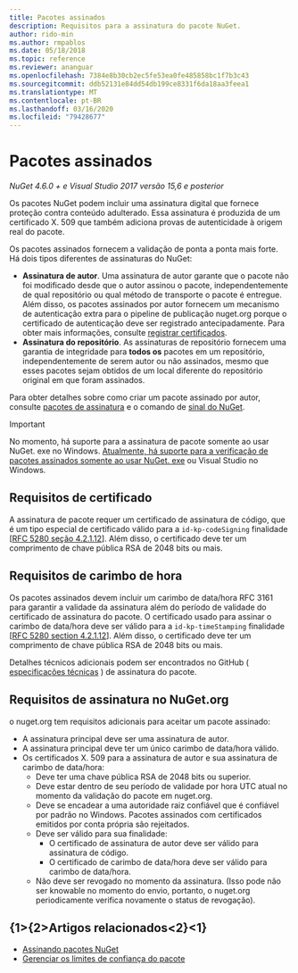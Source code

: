 ```yaml
---
title: Pacotes assinados
description: Requisitos para a assinatura do pacote NuGet.
author: rido-min
ms.author: rmpablos
ms.date: 05/18/2018
ms.topic: reference
ms.reviewer: ananguar
ms.openlocfilehash: 7384e8b30cb2ec5fe53ea0fe485858bc1f7b3c43
ms.sourcegitcommit: ddb52131e84dd54db199ce8331f6da18aa3feea1
ms.translationtype: MT
ms.contentlocale: pt-BR
ms.lasthandoff: 03/16/2020
ms.locfileid: "79428677"
---
```

# <a name="signed-packages"></a>Pacotes assinados

*NuGet 4.6.0 + e Visual Studio 2017 versão 15,6 e posterior*

Os pacotes NuGet podem incluir uma assinatura digital que fornece proteção contra conteúdo adulterado. Essa assinatura é produzida de um certificado X. 509 que também adiciona provas de autenticidade à origem real do pacote.

Os pacotes assinados fornecem a validação de ponta a ponta mais forte. Há dois tipos diferentes de assinaturas do NuGet:
- **Assinatura de autor**. Uma assinatura de autor garante que o pacote não foi modificado desde que o autor assinou o pacote, independentemente de qual repositório ou qual método de transporte o pacote é entregue. Além disso, os pacotes assinados por autor fornecem um mecanismo de autenticação extra para o pipeline de publicação nuget.org porque o certificado de autenticação deve ser registrado antecipadamente. Para obter mais informações, consulte [registrar certificados](#signature-requirements-on-nugetorg).
- **Assinatura do repositório**. As assinaturas de repositório fornecem uma garantia de integridade para **todos os** pacotes em um repositório, independentemente de serem autor ou não assinados, mesmo que esses pacotes sejam obtidos de um local diferente do repositório original em que foram assinados.   

Para obter detalhes sobre como criar um pacote assinado por autor, consulte [pacotes de assinatura](../create-packages/Sign-a-package.md) e o comando de [sinal do NuGet](../reference/cli-reference/cli-ref-sign.md).

> [!Important]
> No momento, há suporte para a assinatura de pacote somente ao usar NuGet. exe no Windows. [Atualmente, há suporte para a verificação de pacotes assinados somente ao usar NuGet. exe](../reference/cli-reference/cli-ref-verify.md) ou Visual Studio no Windows.

## <a name="certificate-requirements"></a>Requisitos de certificado

A assinatura de pacote requer um certificado de assinatura de código, que é um tipo especial de certificado válido para a `id-kp-codeSigning` finalidade [[RFC 5280 seção 4.2.1.12](https://tools.ietf.org/html/rfc5280#section-4.2.1.12)]. Além disso, o certificado deve ter um comprimento de chave pública RSA de 2048 bits ou mais.

## <a name="timestamp-requirements"></a>Requisitos de carimbo de hora

Os pacotes assinados devem incluir um carimbo de data/hora RFC 3161 para garantir a validade da assinatura além do período de validade do certificado de assinatura do pacote. O certificado usado para assinar o carimbo de data/hora deve ser válido para a `id-kp-timeStamping` finalidade [[RFC 5280 section 4.2.1.12](https://tools.ietf.org/html/rfc5280#section-4.2.1.12)]. Além disso, o certificado deve ter um comprimento de chave pública RSA de 2048 bits ou mais.

Detalhes técnicos adicionais podem ser encontrados no GitHub ( [especificações técnicas](https://github.com/NuGet/Home/wiki/Package-Signatures-Technical-Details) ) de assinatura do pacote.

## <a name="signature-requirements-on-nugetorg"></a>Requisitos de assinatura no NuGet.org

o nuget.org tem requisitos adicionais para aceitar um pacote assinado:

- A assinatura principal deve ser uma assinatura de autor.
- A assinatura principal deve ter um único carimbo de data/hora válido.
- Os certificados X. 509 para a assinatura de autor e sua assinatura de carimbo de data/hora:
  - Deve ter uma chave pública RSA de 2048 bits ou superior.
  - Deve estar dentro de seu período de validade por hora UTC atual no momento da validação do pacote em nuget.org.
  - Deve se encadear a uma autoridade raiz confiável que é confiável por padrão no Windows. Pacotes assinados com certificados emitidos por conta própria são rejeitados.
  - Deve ser válido para sua finalidade: 
    - O certificado de assinatura de autor deve ser válido para assinatura de código.
    - O certificado de carimbo de data/hora deve ser válido para carimbo de data/hora.
  - Não deve ser revogado no momento da assinatura. (Isso pode não ser knowable no momento do envio, portanto, o nuget.org periodicamente verifica novamente o status de revogação).
  
  
## <a name="related-articles"></a>{1&gt;{2&gt;Artigos relacionados&lt;2}&lt;1}

- [Assinando pacotes NuGet](../create-packages/Sign-a-Package.md)
- [Gerenciar os limites de confiança do pacote](../consume-packages/installing-signed-packages.md)
